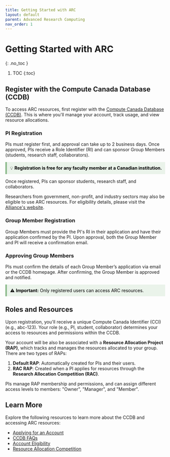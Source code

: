 ```yaml
---
title: Getting Started with ARC
layout: default 
parent: Advanced Research Computing
nav_order: 1
---
```


# Getting Started with ARC
{: .no_toc }

1. TOC
{:toc}

## Register with the Compute Canada Database (CCDB)
To access ARC resources, first register with the [Compute Canada Database (CCDB)](https://ccdb.alliancecan.ca/security/login). This is where you'll manage your account, track usage, and view  resource allocations. 

### PI Registration 
PIs must register first, and approval  can take up to 2 business days. Once approved, PIs receive a Role Identifier (RI) and can sponsor Group Members (students, research staff, collaborators).

<div style="background-color: #eaf3ea; border-left: 5px solid #8FBC8F; padding: 10px; color: black;">
  💡 <strong>Registration is free for any faculty member at a Canadian institution.</strong>
</div>  


 Once registered, PIs can sponsor students, research staff, and collaborators.

 Researchers from government, non-profit, and industry sectors may also be eligible to use ARC resources. For eligibility details, please visit the [Alliance's website](https://alliancecan.ca/en/services/advanced-research-computing/account-management). 

### Group Member Registration 
Group Members must provide the PI's RI in their application and have their application confirmed by the PI. Upon approval, both the Group Member and PI will receive a confirmation email.

### Approving Group Members 
PIs must confirm the details of each Group Member’s application via email or the CCDB homepage. After confirming, the Group Member is approved and notified.

<div style="background-color: #eaf3ea; border-left: 5px solid #8FBC8F; padding: 10px; color: black;">
  ⚠️ <strong>Important:</strong> Only registered users can access ARC resources.
</div>

## Roles and Resources 
Upon registration, you'll receive a unique Compute Canada Identifier (CCI) (e.g., abc-123). Your role (e.g., PI, student, collaborator) determines your access to resources and permissions within the CCDB.


Your account  will be also be associated with a **Resource Allocation Project (RAP)**, which tracks and manages the resources allocated to your group. There are two types of RAPs: 
1. **Default RAP**: Automatically created for PIs and their users. 
2. **RAC RAP**: Created when a PI applies for resources through the **Research Allocation Competition (RAC)**.  

PIs manage RAP membership and permissions, and can assign different access levels to members: "Owner", "Manager", and "Member".


## Learn More 
Explore the following resources to learn more about the CCDB and accessing ARC resources:  
* [Applying for an Account](https://alliancecan.ca/en/services/advanced-research-computing/account-management/apply-account)
* [CCDB FAQs](https://docs.alliancecan.ca/wiki/Frequently_Asked_Questions_about_the_CCDB)
* [Account Eligibility](https://alliancecan.ca/en/services/advanced-research-computing/account-management)
* [Resource Allocation Competition](https://alliancecan.ca/en/services/advanced-research-computing/accessing-resources/resource-allocation-competition)



